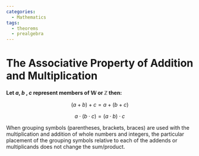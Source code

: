 ```yaml
---
categories:
  - Mathematics
tags:
  - theorems
  - prealgebra
---
```


# The Associative Property of Addition and Multiplication

**Let $a$, $b$ , $c$ represent members of $\mathbb{W}$ or $\mathbb{Z}$ then:**

$$ (a + b) + c = a + (b + c) $$

$$ a \cdot (b \cdot c) = (a \cdot b) \cdot c $$

When grouping symbols (parentheses, brackets, braces) are used with the multiplication and addition of whole numbers and integers, the particular placement of the grouping symbols relative to each of the addends or multiplicands does not change the sum/product.

